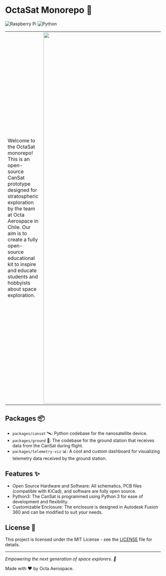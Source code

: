 # OctaSat Monorepo 🚀

![Raspberry Pi](https://img.shields.io/badge/-Raspberry_Pi-C51A4A?style=for-the-badge&logo=Raspberry-Pi)
![Python](https://img.shields.io/badge/python-3670A0?style=for-the-badge&logo=python&logoColor=ffdd54)

<table>
  <tr>
    <td>Welcome to the OctaSat monorepo! This is an open-source CanSat prototype designed for stratospheric exploration by the team at Octa Aerospace in Chile. Our aim is to create a fully open-source educational kit to inspire and educate students and hobbyists about space exploration.
    </td>
    <td>
      <img src="https://github.com/user-attachments/assets/69b7834d-f467-487a-bf44-4b9683f170c6" width="1200"/>
    </td>
  </tr>
</table>

## Packages 📦

- `packages/cansat` 🛰️: Python codebase for the nanosatellite device.
- `packages/ground` 📡: The codebase for the ground station that receives data from the CanSat during flight.
- `packages/telemetry-viz` 📊: A cool and custom dashboard for visualizing telemetry data received by the ground station.

## Features ✨

- Open Source Hardware and Software: All schematics, PCB files (compatible with KiCad), and software are fully open source.
- Python3: The CanSat is programmed using Python 3 for ease of development and flexibility.
- Customizable Enclosure: The enclosure is designed in Autodesk Fusion 360 and can be modified to suit your needs.

## License 📜

This project is licensed under the MIT License - see the [LICENSE](LICENSE) file for details.

---

_Empowering the next generation of space explorers. 🌌_

Made with ❤️ by Octa Aerospace.
